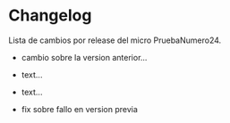 # Changelog
Lista de cambios por release del micro PruebaNumero24.



- cambio sobre la version anterior...


- text...
- text...


- fix sobre fallo en version previa